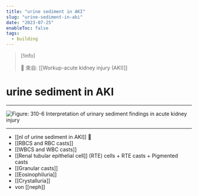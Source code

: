 ```yaml
---
title: "urine sediment in AKI"
slug: "urine-sediment-in-aki"
date: "2023-07-25"
enableToc: false
tags:
  - building
---
```


> [!info]
>
> 🌱 來自: [[Workup-acute kidney injury (AKI)]]

# urine sediment in AKI

---

![Figure: 310-6 Interpretation of urinary sediment findings in acute kidney injury](https://i.imgur.com/gIsCX2w.png)

---

- [[nl of urine sediment in AKI]] 󰒖
- [[RBCS and RBC casts]]
- [[WBCS and WBC casts]]
- [[Renal tubular epithelial cell]] (RTE) cells + RTE casts + Pigmented casts
- [[Granular casts]]
- [[Eosinophiluria]]
- [[Crystalluria]]
- von [[neph]]
